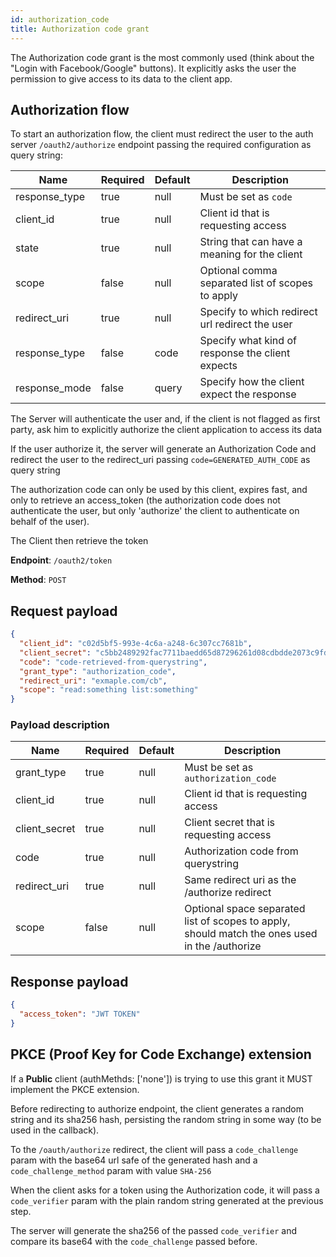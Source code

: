 ```yaml
---
id: authorization_code
title: Authorization code grant
---
```


The Authorization code grant is the most commonly used (think about the "Login with Facebook/Google" buttons). It explicitly asks the user the permission to give access to its data to the client app.

## Authorization flow
To start an authorization flow, the client must redirect the user to the auth server `/oauth2/authorize` endpoint passing the required configuration as query string:

| Name          | Required                 | Default | Description                                       |
|---------------|--------------------------|---------|---------------------------------------------------|
| response_type | true                     | null    | Must be set as `code`                             |
| client_id     | true                     | null    | Client id that is requesting access               |
| state         | true                     | null    | String that can have a meaning for the client     |
| scope         | false                    | null    | Optional comma separated list of scopes to apply  |
| redirect_uri  | true                     | null    | Specify to which redirect url redirect the user   |
| response_type | false                    | code    | Specify what kind of response the client expects  |
| response_mode | false                    | query   | Specify how the client expect the response        |

The Server will authenticate the user and, if the client is not flagged as first party, ask him to explicitly authorize the client application to access its data

If the user authorize it, the server will generate an Authorization Code and redirect the user to the redirect_uri passing `code=GENERATED_AUTH_CODE` as query string

The authorization code can only be used by this client, expires fast, and only to retrieve an access_token (the authorization code does not authenticate the user, but only 'authorize' the client to authenticate on behalf of the user).

The Client then retrieve the token

**Endpoint**: `/oauth2/token`

**Method**: `POST`

## Request payload

```json
{
  "client_id": "c02d5bf5-993e-4c6a-a248-6c307cc7681b",
  "client_secret": "c5bb2489292fac7711baedd65d87296261d08cdbdde2073c9fdb29941ac5446a",
  "code": "code-retrieved-from-querystring",
  "grant_type": "authorization_code",
  "redirect_uri": "exmaple.com/cb",
  "scope": "read:something list:something"
}
```

### Payload description

| Name          | Required | Default | Description                                      |
|---------------|----------|---------|--------------------------------------------------|
| grant_type    | true     | null    | Must be set as `authorization_code`              |
| client_id     | true     | null    | Client id that is requesting access              |
| client_secret | true     | null    | Client secret that is requesting access          |
| code          | true     | null    | Authorization code from querystring              |
| redirect_uri  | true     | null    | Same redirect uri as the /authorize redirect     | 
| scope         | false    | null    | Optional space separated list of scopes to apply, should match the ones used in the /authorize |

## Response payload
```json
{
  "access_token": "JWT TOKEN"
}
```

## PKCE (Proof Key for Code Exchange) extension

If a **Public** client (authMethds: ['none']) is trying to use this grant it MUST implement the PKCE extension.

Before redirecting to authorize endpoint, the client generates a random string and its sha256 hash, persisting the random string in some way (to be used in the callback).

To the `/oauth/authorize` redirect, the client will pass a `code_challenge` param with the base64 url safe of the generated hash and a `code_challenge_method` param with value `SHA-256`

When the client asks for a token using the Authorization code, it will pass a `code_verifier` param with the plain random string generated at the previous step.

The server will generate the sha256 of the passed `code_verifier` and compare its base64 with the `code_challenge` passed before.   
